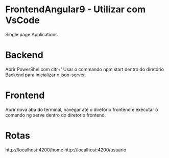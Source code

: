 # FrontendAngular9 - Utilizar com VsCode
Single page Applications

# Backend

Abrir PowerShel com cltr+'
Usar o commando  npm start dentro do diretório Backend para inicializar o json-server.

# Frontend

Abrir nova aba do terminal, navegar até o diretório frontend e executar o comando ng serve dentro do diretorio frontend.

# Rotas

http://localhost:4200/home
http://localhost:4200/usuario
